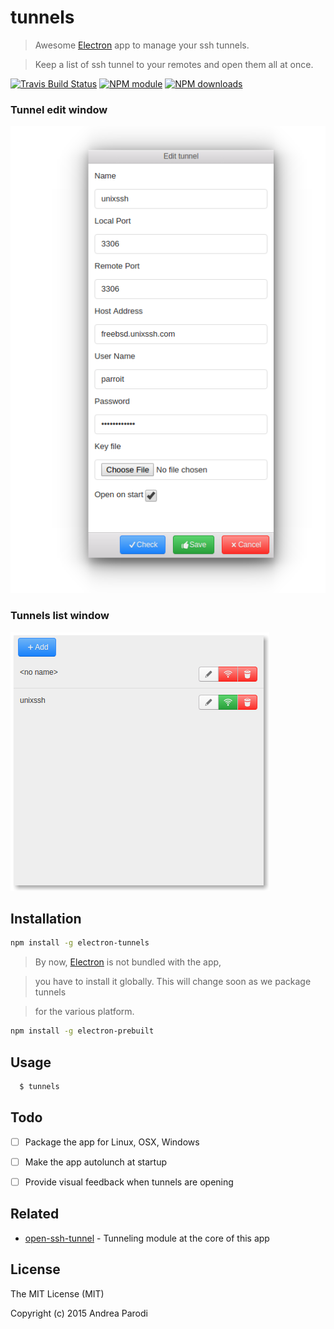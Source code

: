 # tunnels

> Awesome [Electron](http://electron.atom.io/) app to manage your ssh tunnels.

> Keep a list of ssh tunnel to your remotes and open them all at once.

[![Travis Build Status](https://img.shields.io/travis/parro-it/tunnels.svg)](http://travis-ci.org/parro-it/tunnels)
[![NPM module](https://img.shields.io/npm/v/electron-tunnels.svg)](https://npmjs.org/package/electron-tunnels)
[![NPM downloads](https://img.shields.io/npm/dt/electron-tunnels.svg)](https://npmjs.org/package/electron-tunnels)

### Tunnel edit window

![image](media/edit-window.png)

### Tunnels list window

![image](media/list.png)

## Installation

```bash
npm install -g electron-tunnels
```

> By now, [Electron](http://electron.atom.io/) is not bundled with the app,

> you have to install it globally. This will change soon as we package tunnels

> for the various platform.

```bash
npm install -g electron-prebuilt
```


## Usage

```bash
  $ tunnels
```

## Todo

* [ ] Package the app for Linux, OSX, Windows
* [ ] Make the app autolunch at startup
* [ ] Provide visual feedback when tunnels are opening


## Related

* [open-ssh-tunnel](https://github.com/parro-it/open-ssh-tunnel) - Tunneling module at the core of this app


## License

The MIT License (MIT)

Copyright (c) 2015 Andrea Parodi



